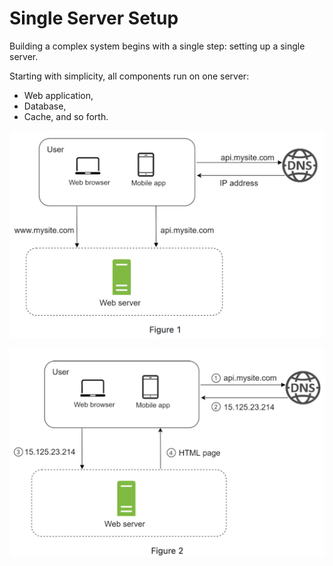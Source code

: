# Single Server Setup

Building a complex system begins with a single step: setting up a single server.

Starting with simplicity, all components run on one server:
- Web application,
- Database,
- Cache, and so forth.

![Single Server Setup](../../resources/single-server-setup.png)

![Single Server Request Flow and Traffic Source](../../resources/single-server-request-flow.png)